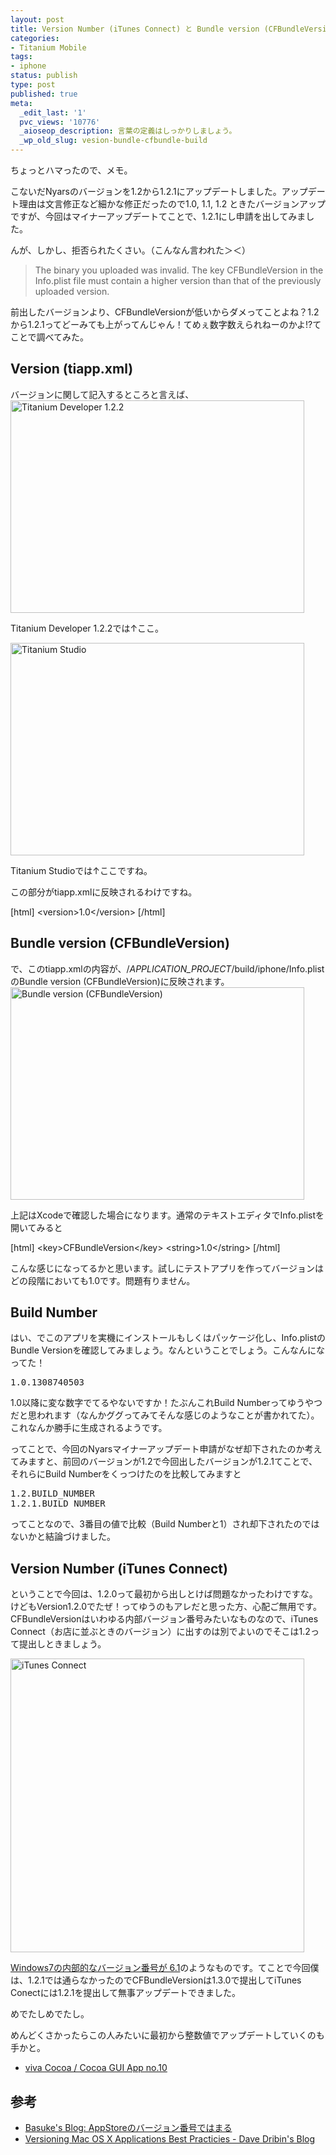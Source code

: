 ```yaml
---
layout: post
title: Version Number (iTunes Connect) と Bundle version (CFBundleVersion)
categories:
- Titanium Mobile
tags:
- iphone
status: publish
type: post
published: true
meta:
  _edit_last: '1'
  pvc_views: '10776'
  _aioseop_description: 言葉の定義はしっかりしましょう。
  _wp_old_slug: vesion-bundle-cfbundle-build
---
```

ちょっとハマったので、メモ。

こないだNyarsのバージョンを1.2から1.2.1にアップデートしました。アップデート理由は文言修正など細かな修正だったので1.0, 1.1, 1.2 ときたバージョンアップですが、今回はマイナーアップデートてことで、1.2.1にし申請を出してみました。

んが、しかし、拒否られたくさい。（こんなん言われた＞＜）
<blockquote>The binary you uploaded was invalid. The key CFBundleVersion in the Info.plist file must contain a higher version than that of the previously uploaded version.</blockquote>
前出したバージョンより、CFBundleVersionが低いからダメってことよね？1.2から1.2.1ってどーみても上がってんじゃん！てめぇ数字数えられねーのかよ!?てことで調べてみた。

<!--more-->
<h2>Version (tiapp.xml)</h2>
バージョンに関して記入するところと言えば、

<img class="fig" title="Titanium Developer 1.2.2" src="http://t32k.me/mol/file/2011/06/tidev.png" alt="Titanium Developer 1.2.2" width="470" height="340" />

Titanium Developer 1.2.2では↑ここ。

<img class="fig" title="Titanium Studio" src="http://t32k.me/mol/file/2011/06/tistudio.png" alt="Titanium Studio" width="470" height="340" />

Titanium Studioでは↑ここですね。

この部分がtiapp.xmlに反映されるわけですね。

[html]
&lt;version&gt;1.0&lt;/version&gt;
[/html]
<h2>Bundle version (CFBundleVersion)</h2>
で、このtiapp.xmlの内容が、/<em>APPLICATION_PROJECT</em>/build/iphone/Info.plist のBundle version (CFBundleVersion)に反映されます。

<img class="fig" title="Bundle version (CFBundleVersion)" src="http://t32k.me/mol/file/2011/06/info.png" alt="Bundle version (CFBundleVersion)" width="470" height="340" />

上記はXcodeで確認した場合になります。通常のテキストエディタでInfo.plistを開いてみると

[html]
&lt;key&gt;CFBundleVersion&lt;/key&gt;
&lt;string&gt;1.0&lt;/string&gt;
[/html]

こんな感じになってるかと思います。試しにテストアプリを作ってバージョンはどの段階においても1.0です。問題有りません。
<h2>Build Number</h2>
はい、でこのアプリを実機にインストールもしくはパッケージ化し、Info.plistのBundle Versionを確認してみましょう。なんということでしょう。こんなんになってた！
<pre>1.0.1308740503</pre>
1.0以降に変な数字でてるやないですか！たぶんこれBuild Numberってゆうやつだと思われます（なんかググってみてそんな感じのようなことが書かれてた）。これなんか勝手に生成されるようです。

ってことで、今回のNyarsマイナーアップデート申請がなぜ却下されたのか考えてみますと、前回のバージョンが1.2で今回出したバージョンが1.2.1てことで、それらにBuild Numberをくっつけたのを比較してみますと
<pre>1.2.BUILD_NUMBER
1.2.1.BUILD_NUMBER</pre>
ってことなので、3番目の値で比較（Build Numberと1）され却下されたのではないかと結論づけました。
<h2>Version Number (iTunes Connect)</h2>
ということで今回は、1.2.0って最初から出しとけば問題なかったわけですな。けどもVersion1.2.0でたぜ！ってゆうのもアレだと思った方、心配ご無用です。CFBundleVersionはいわゆる内部バージョン番号みたいなものなので、iTunes Connect（お店に並ぶときのバージョン）に出すのは別でよいのでそこは1.2って提出しときましょう。

<a href="http://t32k.me/mol/file/2011/06/itunes.png"><img class="fig" title="iTunes Connect" src="http://t32k.me/mol/file/2011/06/itunes.png" alt="iTunes Connect" width="470" /></a>

<a href="http://ja.wikipedia.org/wiki/Microsoft_Windows_7">Windows7の内部的なバージョン番号が 6.1</a>のようなものです。てことで今回僕は、1.2.1では通らなかったのでCFBundleVersionは1.3.0で提出してiTunes Conectには1.2.1を提出して無事アップデートできました。

めでたしめでたし。

めんどくさかったらこの人みたいに最初から整数値でアップデートしていくのも手かと。
<ul>
	<li><a href="http://vivacocoa.jp/cocoaApp/cocoaApp10.cgi">viva Cocoa / Cocoa GUI App no.10 </a></li>
</ul>
<h2>参考</h2>
<ul>
	<li><a href="http://basuke.blogspot.com/2010/02/appstore.html">Basuke's Blog: AppStoreのバージョン番号ではまる</a></li>
	<li><a href="http://www.dribin.org/dave/blog/archives/2006/08/02/versioning_os_x_apps/">Versioning Mac OS X Applications Best Practicies - Dave Dribin's Blog </a></li>
</ul>
&nbsp;
